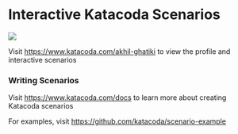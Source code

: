# Interactive Katacoda Scenarios

[![](http://shields.katacoda.com/katacoda/akhil-ghatiki/count.svg)](https://www.katacoda.com/akhil-ghatiki "Get your profile on Katacoda.com")

Visit https://www.katacoda.com/akhil-ghatiki to view the profile and interactive scenarios

### Writing Scenarios
Visit https://www.katacoda.com/docs to learn more about creating Katacoda scenarios

For examples, visit https://github.com/katacoda/scenario-example
